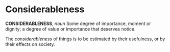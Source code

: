 # Considerableness

**CONSIDERABLENESS**, _noun_ Some degree of importance, moment or dignity; a degree of value or importance that deserves notice.

The _considerableness_ of things is to be estimated by their usefulness, or by their effects on society.